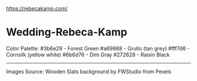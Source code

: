 https://rebecakamp.com/

# Wedding-Rebeca-Kamp
Color Palette:
#3b6e29 - Forest Green
#a69888 - Grullo (tan grey)
#fff7d6 - Cornsilk (yellow white)
#6b6d76 - Dim Gray
#272628 - Raisin Black
<hr>
Images Source:
Wooden Slats background by FWStudio from Pexels
